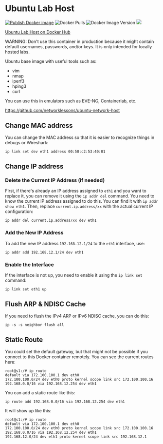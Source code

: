 # Ubuntu Lab Host

[![Publish Docker image](https://github.com/networklessons/ubuntu-network-host/workflows/Publish%20Docker%20image/badge.svg?event=push)](https://github.com/networklessons/ubuntu-network-host/actions?query=workflow%3A"Publish+Docker+image")
![Docker Pulls](https://img.shields.io/docker/pulls/networklessons/ubuntu-lab-host)
![Docker Image Version](https://img.shields.io/docker/v/networklessons/ubuntu-lab-host)
<a href="https://twitter.com/networklessons" ><img src="https://img.shields.io/twitter/follow/networklessons.svg?style=social" /> </a>

[Ubuntu Lab Host on Docker Hub](https://hub.docker.com/r/networklessons/ubuntu-lab-host) 

WARNING: Don't use this container in production because it might contain default usernames, passwords, and/or keys. It is only intended for locally hosted labs.

Ubuntu base image with useful tools such as:

- vim
- nmap
- iperf3
- hping3
- curl

You can use this in emulators such as EVE-NG, Containerlab, etc.

https://github.com/networklessons/ubuntu-network-host

## Change MAC address

You can change the MAC address so that it is easier to recognize things in debugs or Wireshark:

```
ip link set dev eth1 address 00:50:c2:53:40:01
```

## Change IP address

### Delete the Current IP Address (if needed)

First, if there's already an IP address assigned to `eth1` and you want to replace it, you can remove it using the `ip addr del` command. You need to know the current IP address assigned to do this. You can find it with `ip addr show eth1`. Then, replace `current.ip.address/xx` with the actual current IP configuration:
```
ip addr del current.ip.address/xx dev eth1
```

### Add the New IP Address

To add the new IP address `192.168.12.1/24` to the `eth1` interface, use:

```
ip addr add 192.168.12.1/24 dev eth1
```

### Enable the Interface

If the interface is not up, you need to enable it using the `ip link set` command:

```
ip link set eth1 up
```

## Flush ARP & NDISC Cache

If you need to flush the IPv4 ARP or IPv6 NDISC cache, you can do this:

```
ip -s -s neighbor flush all
```

## Static Route

You could set the default gateway, but that might not be possible if you connect to this Docker container remotely. You can see the current routes here:

```
root@s1:/# ip route
default via 172.100.100.1 dev eth0 
172.100.100.0/24 dev eth0 proto kernel scope link src 172.100.100.16 
192.168.0.0/16 via 192.168.12.254 dev eth1
```

You can add a static route like this:

```
ip route add 192.168.0.0/16 via 192.168.12.254 dev eth1
```

It will show up like this:

```
root@s1:/# ip route
default via 172.100.100.1 dev eth0 
172.100.100.0/24 dev eth0 proto kernel scope link src 172.100.100.16 
192.168.0.0/16 via 192.168.12.254 dev eth1 
192.168.12.0/24 dev eth1 proto kernel scope link src 192.168.12.1
```

